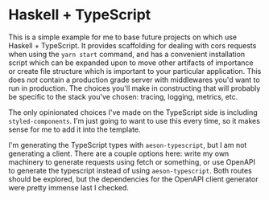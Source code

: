 # Haskell + TypeScript

This is a simple example for me to base future
projects on which use Haskell + TypeScript. It
provides scaffolding for dealing with cors
requests when using the `yarn start` command,
and has a convenient installation script which
can be expanded upon to move other artifacts of
importance or create file structure which is
important to your particular application. This
does _not_ contain a production grade server
with middlewares you'd want to run in production.
The choices you'll make in constructing that will
probably be specific to the stack you've chosen:
tracing, logging, metrics, etc.

The only opinionated choices I've made on the
TypeScript side is including `styled-components`.
I'm just going to want to use this every time, so
it makes sense for me to add it into the template.

I'm generating the TypeScript types with
`aeson-typescript`, but I am not generating
a client. There are a couple options here:
write my own machinery to generate requests using
fetch or something, or use OpenAPI to generate
the typescript instead of using `aeson-typescript`.
Both routes should be explored, but the dependencies
for the OpenAPI client generator were pretty immense
last I checked.

